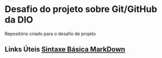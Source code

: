 # Desafio do projeto sobre Git/GitHub da DIO
Repositório criado para o desafio de projeto

## Links Úteis [Sintaxe Básica MarkDown](https://www.markdownguide.org/basic-syntax/)
